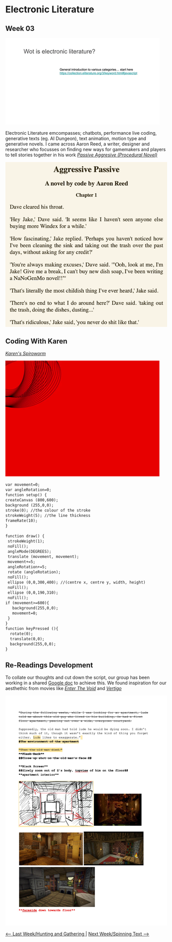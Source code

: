 # Electronic Literature 
## Week 03

![](electronicslides.gif)

Electronic Literature emcompasses; chatbots, performance live coding, generative texts (eg. AI Dungeon), text animation, motion type and generative novels. I came across Aaron Reed, a writer, designer and researcher who focusses on finding new ways for gamemakers and players to tell stories together in his work [*Passive Aggresive (Procedural Novel)*](https://aaronareed.net/bots-and-generative-texts/)

![](AP.jpg)

## Coding With Karen

[*Karen's Spiroworm*](https://bridieotoole.github.io/codewords/week_03/Karens_Spiroworm/)<br>

![](spiroworm.gif)

```
var movement=0;
var angleRotation=0;
function setup() {
createCanvas (800,600);
background (255,0,0);
stroke(0); //the colour of the stroke
strokeWeight(5); //the line thickness
frameRate(10);
}

function draw() {
 strokeWeight(1);
 noFill();
 angleMode(DEGREES);
 translate (movement, movement);
 movement+=5;
 angleRotation+=5;
 rotate (angleRotation);
 noFill();
 ellipse (0,0,300,400); //(centre x, centre y, width, height)
 noFill();
 ellipse (0,0,190,310);
 noFill();
if (movement>=600){
   background(255,0,0);
   movement=0;
 }
}
function keyPressed (){
  rotate(0);
  translate(0,0);
  background(255,0,0);
}
```
## Re-Readings Development 

To collate our thoughts and cut down the script, our group has been working in a shared [Google doc](https://docs.google.com/document/d/19jYVR71h8XhRFNsr-k470x9JxL-L0lmXoieETXrT_1o/edit ) to achieve this. We found inspiration for our aesthethic from movies like [*Enter The Void*](https://en.wikipedia.org/wiki/Enter_the_Void) and [*Vertigo*](https://en.wikipedia.org/wiki/Vertigo_(film))

![](holshared.jpg)

<a href='https://bridieotoole.github.io/codewords/week_02/'> <-- Last Week/Hunting and Gathering </a> | <a href='https://bridieotoole.github.io/codewords/week_04/'> Next Week/Spinning Text --> </a>
  

